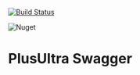 [![Build Status](https://alefcarlos.visualstudio.com/PlusUltra/_apis/build/status/alefcarlos.PlusUltra.Swagger?branchName=master)](https://alefcarlos.visualstudio.com/PlusUltra/_build/latest?definitionId=2&branchName=master)

![Nuget](https://img.shields.io/nuget/v/PlusUltra.Swagger)

# PlusUltra Swagger










